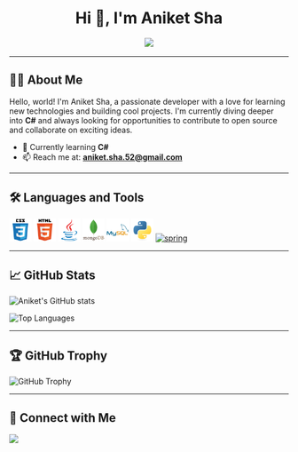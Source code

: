 <h1 align="center">Hi 👋, I'm Aniket Sha</h1>

<p align="center">
  <img src="https://readme-typing-svg.herokuapp.com/?lines=Passionate+Developer;Open+Source+Contributor;Lifelong+Learner&center=true&width=500&height=45">
</p>

---

## 👨‍💻 About Me

Hello, world! I'm Aniket Sha, a passionate developer with a love for learning new technologies and building cool projects. I'm currently diving deeper into **C#** and always looking for opportunities to contribute to open source and collaborate on exciting ideas.

- 🌱 Currently learning **C#**
- 📫 Reach me at: **aniket.sha.52@gmail.com**

---

## 🛠️ Languages and Tools

<p align="left">
  <a href="https://www.w3schools.com/css/" target="_blank" rel="noreferrer"><img src="https://raw.githubusercontent.com/devicons/devicon/master/icons/css3/css3-original-wordmark.svg" alt="css3" width="40" height="40"/></a>
  <a href="https://www.w3.org/html/" target="_blank" rel="noreferrer"><img src="https://raw.githubusercontent.com/devicons/devicon/master/icons/html5/html5-original-wordmark.svg" alt="html5" width="40" height="40"/></a>
  <a href="https://www.java.com" target="_blank" rel="noreferrer"><img src="https://raw.githubusercontent.com/devicons/devicon/master/icons/java/java-original.svg" alt="java" width="40" height="40"/></a>
  <a href="https://www.mongodb.com/" target="_blank" rel="noreferrer"><img src="https://raw.githubusercontent.com/devicons/devicon/master/icons/mongodb/mongodb-original-wordmark.svg" alt="mongodb" width="40" height="40"/></a>
  <a href="https://www.mysql.com/" target="_blank" rel="noreferrer"><img src="https://raw.githubusercontent.com/devicons/devicon/master/icons/mysql/mysql-original-wordmark.svg" alt="mysql" width="40" height="40"/></a>
  <a href="https://www.python.org" target="_blank" rel="noreferrer"><img src="https://raw.githubusercontent.com/devicons/devicon/master/icons/python/python-original.svg" alt="python" width="40" height="40"/></a>
  <a href="https://spring.io/" target="_blank" rel="noreferrer"><img src="https://www.vectorlogo.zone/logos/springio/springio-icon.svg" alt="spring" width="40" height="40"/></a>
</p>

---

## 📈 GitHub Stats

<p align="left">
  <img src="https://github-readme-stats.vercel.app/api?username=Aniketsha52&show_icons=true&theme=radical" alt="Aniket's GitHub stats"/>
</p>
<p align="left">
  <img src="https://github-readme-stats.vercel.app/api/top-langs/?username=Aniketsha52&layout=pie" alt="Top Languages"/>
</p>

---

## 🏆 GitHub Trophy

<p align="left">
  <img src="https://github-profile-trophy.vercel.app/?username=Aniketsha52&theme=onedark" alt="GitHub Trophy"/>
</p>

---

## 🤝 Connect with Me

<p>
  <a href="mailto:aniket.sha.52@gmail.com"><img src="https://img.shields.io/badge/Gmail-D14836?style=for-the-badge&logo=gmail&logoColor=white"/></a>
</p>

<!--
**Aniketsha52/Aniketsha52** is a ✨ special ✨ repository because its `README.md` (this file) appears on your GitHub profile.
-->
